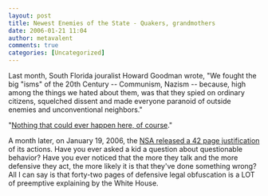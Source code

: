 ```yaml
---
layout: post
title: Newest Enemies of the State - Quakers, grandmothers
date: 2006-01-21 11:04
author: metavalent
comments: true
categories: [Uncategorized]
---
```

Last month, South Florida jouralist Howard Goodman wrote, "We fought the big "isms" of the 20th Century -- Communism, Nazism -- because, high among the things we hated about them, was that they spied on ordinary citizens, squelched dissent and made everyone paranoid of outside enemies and unconventional neighbors."

"<a href="http://www.sun-sentinel.com/news/columnists/sfl-phoward20dec20,0,1450122.column?coll=sfla-news-col">Nothing that could ever happen here, of course</a>."

A month later, on January 19, 2006, the <a href="http://awebcamdarkly.com/docs/nsa2.pdf">NSA released a 42 page justification </a> of its actions.  Have you ever asked a kid a question about questionable behavior?  Have you ever noticed that the more they talk and the more defensive they act, the more likely it is that they've done something wrong?  All I can say is that forty-two pages of defensive legal obfuscation is a LOT of preemptive explaining by the White House.
